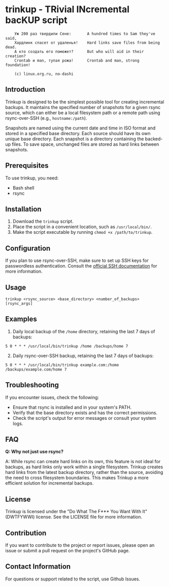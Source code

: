 trinkup - TRivial INcremental bacKUP script
===========================================

```
    Уж 200 раз твердили Сене:       A hundred times to Sam they've said,
    Хардлинк спасет от удаленья!    Hard links save files from being dead.
    А кто создать его поможет?      But who will aid in their creation?
    Crontab и man, тупая рожа!      Crontab and man, strong foundation!

    (c) linux.org.ru, no-dashi
```

Introduction
------------

Trinkup is designed to be the simplest possible tool for creating incremental backups. It maintains the specified number of snapshots for a given rsync source, which can either be a local filesystem path or a remote path using rsync-over-SSH (e.g., `hostname:/path`).

Snapshots are named using the current date and time in ISO format and stored in a specified base directory. Each source should have its own unique base directory. Each snapshot is a directory containing the backed-up files. To save space, unchanged files are stored as hard links between snapshots.

Prerequisites
-------------

To use trinkup, you need:

- Bash shell
- rsync

Installation
------------

1. Download the `trinkup` script.
2. Place the script in a convenient location, such as `/usr/local/bin/`.
3. Make the script executable by running `chmod +x /path/to/trinkup`.

Configuration
-------------

If you plan to use rsync-over-SSH, make sure to set up SSH keys for passwordless authentication. Consult the [official SSH documentation](https://www.ssh.com/ssh/keygen/) for more information.

Usage
-----

```
trinkup <rsync_source> <base_directory> <number_of_backups> [rsync_args]
```

Examples
--------

1. Daily local backup of the `/home` directory, retaining the last 7 days of backups:

```
5 0 * * * /usr/local/bin/trinkup /home /backups/home 7
```

2. Daily rsync-over-SSH backup, retaining the last 7 days of backups:

```
5 0 * * * /usr/local/bin/trinkup example.com:/home /backups/example.com/home 7
```

Troubleshooting
---------------

If you encounter issues, check the following:

- Ensure that rsync is installed and in your system's PATH.
- Verify that the base directory exists and has the correct permissions.
- Check the script's output for error messages or consult your system logs.

FAQ
---

**Q: Why not just use rsync?**

A: While rsync can create hard links on its own, this feature is not ideal for backups, as hard links only work within a single filesystem. Trinkup creates hard links from the latest backup directory, rather than the source, avoiding the need to cross filesystem boundaries. This makes Trinkup a more efficient solution for incremental backups.

License
-------

Trinkup is licensed under the "Do What The F*** You Want With It" (DWTFYWWI) license. See the LICENSE file for more information.

Contribution
------------

If you want to contribute to the project or report issues, please open an issue or submit a pull request on the project's GitHub page.

Contact Information
-------------------

For questions or support related to the script, use Github Issues.
